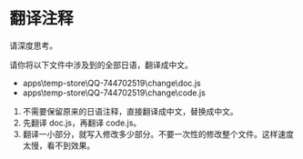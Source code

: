 # 翻译注释

请深度思考。

请你将以下文件中涉及到的全部日语，翻译成中文。

- apps\temp-store\QQ-744702519\change\doc.js
- apps\temp-store\QQ-744702519\change\code.js

1. 不需要保留原来的日语注释，直接翻译成中文，替换成中文。
2. 先翻译 doc.js，再翻译 code.js。
3. 翻译一小部分，就写入修改多少部分。不要一次性的修改整个文件。这样速度太慢，看不到效果。
